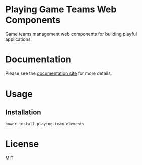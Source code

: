 Playing Game Teams Web Components
=================================

Game teams management web components for building playful applications.

# Documentation

Please see the [documentation site](https://playingio.github.io) for more details.

# Usage

## Installation

```bash
bower install playing-team-elements
```

# License

MIT